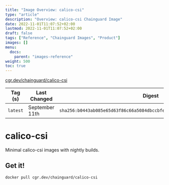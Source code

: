 ```yaml
---
title: "Image Overview: calico-csi"
type: "article"
description: "Overview: calico-csi Chainguard Image"
date: 2022-11-01T11:07:52+02:00
lastmod: 2022-11-01T11:07:52+02:00
draft: false
tags: ["Reference", "Chainguard Images", "Product"]
images: []
menu:
  docs:
    parent: "images-reference"
weight: 500
toc: true
---
```


[cgr.dev/chainguard/calico-csi](https://github.com/chainguard-images/images/tree/main/images/calico-csi)

| Tag (s)   | Last Changed   | Digest                                                                    |
|-----------|----------------|---------------------------------------------------------------------------|
|  `latest` | September 11th | `sha256:b0443ab085e65d63f86c66a5084dbccbfe3f7f5f200e7155e4e0f6ed75fd00fd` |

# calico-csi

Minimal calico-csi images with nightly builds.

## Get it!

```shell
docker pull cgr.dev/chainguard/calico-csi
```
